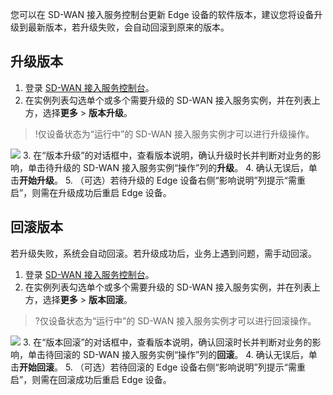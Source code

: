 您可以在 SD-WAN 接入服务控制台更新 Edge 设备的软件版本，建议您将设备升级到最新版本，若升级失败，会自动回滚到原来的版本。


## 升级版本
1. 登录 [SD-WAN 接入服务控制台](https://console.cloud.tencent.com/sas/edge)。
2. 在实例列表勾选单个或多个需要升级的 SD-WAN 接入服务实例，并在列表上方，选择**更多** > **版本升级**。
>!仅设备状态为“运行中”的 SD-WAN 接入服务实例才可以进行升级操作。
>
![](https://main.qcloudimg.com/raw/296c81501d05a033ce81589823b63166.png)
3. 在“版本升级”的对话框中，查看版本说明，确认升级时长并判断对业务的影响，单击待升级的 SD-WAN 接入服务实例“操作”列的**升级**。
4. 确认无误后，单击**开始升级**。
5. （可选）若待升级的 Edge 设备右侧“影响说明”列提示“需重启”，则需在升级成功后重启 Edge 设备。

## 回滚版本
若升级失败，系统会自动回滚。若升级成功后，业务上遇到问题，需手动回滚。
1. 登录 [SD-WAN 接入服务控制台](https://console.cloud.tencent.com/sas/edge)。
2. 在实例列表勾选单个或多个需要升级的 SD-WAN 接入服务实例，并在列表上方，选择**更多** > **版本回滚**。
>?仅设备状态为“运行中”的 SD-WAN 接入服务实例才可以进行回滚操作。
>
 ![](https://main.qcloudimg.com/raw/a98adcae484eaf93691562dbe2df64bd.png)
3. 在“版本回滚”的对话框中，查看版本说明，确认回滚时长并判断对业务的影响，单击待回滚的 SD-WAN 接入服务实例“操作”列的**回滚**。
4. 确认无误后，单击**开始回滚**。
5. （可选）若待回滚的 Edge 设备右侧“影响说明”列提示“需重启”，则需在回滚成功后重启 Edge 设备。


